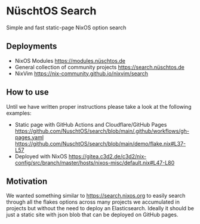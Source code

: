 # NüschtOS Search

Simple and fast static-page NixOS option search

## Deployments

- NixOS Modules <https://modules.nüschtos.de>
- General collection of community projects <https://search.nüschtos.de>
- NixVim <https://nix-community.github.io/nixvim/search>

## How to use

Until we have written proper instructions please take a look at the following examples:
- Static page with GitHub Actions and Cloudflare/GitHub Pages https://github.com/NuschtOS/search/blob/main/.github/workflows/gh-pages.yaml https://github.com/NuschtOS/search/blob/main/demo/flake.nix#L37-L57
- Deployed with NixOS https://gitea.c3d2.de/c3d2/nix-config/src/branch/master/hosts/nixos-misc/default.nix#L47-L80

## Motivation

We wanted something similar to https://search.nixos.org to easily search through all the flakes options across many projects we accumulated in projects
but without the need to deploy an Elasticsearch. Ideally it should be just a static site with json blob that can be deployed on GitHub pages.
